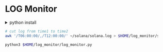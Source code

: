 # LOG Monitor
<details>
<summary>python install</summary>
  
```bash
apt update && apt upgrade -y
add-apt-repository -y ppa:deadsnakes/ppa
apt install python3.11 software-properties-common -y 
```
```bash
apt install  
```
```bash
apt install python3-pip  
pip install openpyxl
```
```bash
mkdir -p $HOME/log_monitor
curl -o $HOME/log_monitor/log_monitor.py https://raw.githubusercontent.com/Hohlas/solana/main/monitor/log_monitor.py
curl -o $HOME/log_monitor/metrics.txt https://raw.githubusercontent.com/Hohlas/solana/main/monitor/metrics.txt
cd $HOME/log_monitor
```
</details>


```bash
# cut log from time1 to time2 
awk '/T06:00:00/,/T12:00:00/' ~/solana/solana.log > $HOME/log_monitor/solana.log
```
```bash
python3 $HOME/log_monitor/log_monitor.py
```

